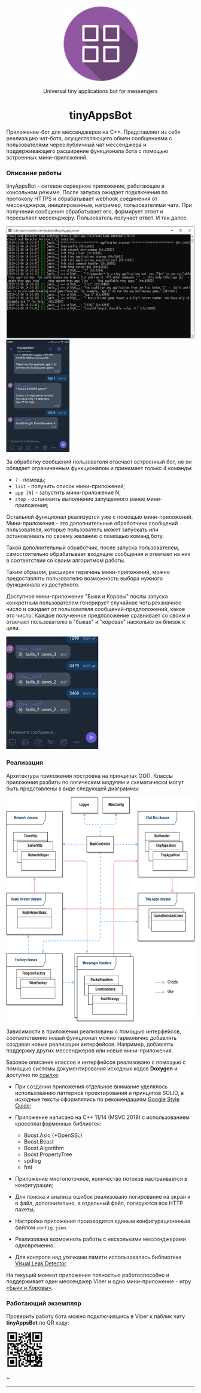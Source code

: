 <p align="center">
  <img src="media/tinyAppsBot_logo.png" width="200" />
</p>
<div align="center">Universal tiny applications bot for messengers</div>
<h1 align="center">tinyAppsBot</h1>

Приложение-бот для мессенджеров на C++. Представляет из себя реализацию чат-бота, осуществляющего обмен сообщениями с пользователями через публичный чат мессенджера и поддерживающего расширение функционала бота с помощью встроенных мини-приложений.

### Описание работы

tinyAppsBot - сетевое серверное приложение, работающее в консольном режиме. После запуска ожидает подключения по протоколу HTTPS и обрабатывает webhook соединения от мессенджеров, инициированные, например, пользователями чата.
При получении сообщения обрабатывает его, формирует ответ и пересылает мессенджеру. Пользователь получает ответ. И так далее.

<img src="media/capture_01.png" height="300"/> <img src="media/viber_02.jpg" height="300"/>

За обработку сообщений пользователя отвечает встроенный бот, но он обладает ограниченным функционалом и принимает только 4 команды:
- `?` - помощь;
- `list` - получить список мини-приложений;
- `app [N]` - запустить мини-приложение N;
- `stop` - остановить выполнение запущенного ранее мини-приложения;

Остальной функционал реализуется уже с помощью мини-приложений. Мини-приложения - это дополнительные обработчики сообщений пользователя, которые пользователь может запускать или остановливать по своему желанию с помощью команд боту.

Такой дополнительный обработчик, после запуска пользователем, самостоятельно обрабатывает входящие сообщения и отвечает на них в соответствии со своим алгоритмом работы.

Таким образом, расширяя перечень мини-приложений, можно предоставлять пользователю возможность выбора нужного функционала из доступного.

Доступное мини-приложение "Быки и Коровы" послы запуска конкретным пользователем генерирует случайное четырехзначное число и ожидает от пользователя сообщений-предположений, какое это число. Каждое полученное предположение сравнивает со своим и отвечает пользователю в "быках" и "коровах" насколько он близок к цели.

<img src="media/viber_03_part.jpg" height="300"/>

### Реализация

Архитектура приложения построена на принципах ООП. Классы приложения разбиты по логическим модулям и схематически могут быть представлены в виде следующей диаграммы:

<img src="media/BaseDiagram.png" height="600">

Зависимости в приложении реализованы с помощью интерфейсов, соответственно новый функционал можно гармонично добавлять  создавая новые реализации интерфейсов. Например, добавлять поддержку других мессенджеров или новые мини-приложения.

Базовое описание классов и интерфейсов реализовано с помощью с помощью системы документирования исходных кодов **Doxygen** и доступно по <a href="http://thor.hostronavt.ru">ссылке</a>.

- При создании приложения отдельное внимание уделялось использованию паттернов проектирования и принципов SOLID, а исходные тексты оформлялись по рекомендациям <a href="https://google.github.io/styleguide/cppguide">Google Style Guide</a>;

- Приложение написано на C++ 11/14 (MSVC 2019) с использованием кроссплатформенных библиотек:
	- Boost.Asio (+OpenSSL)
	- Boost.Beast
	- Boost.Algorithm
	- Boost.PropertyTree
	- spdlog
	- fmt

- Приложение многопоточное, количество потоков настраивается в конфигурации;

- Для поиска и анализа ошибок реализовано логирование на экран и в файл, дополнительно, в отдельный файл, логируются все HTTP пакеты;

- Настройка приложения производится единым конфигурационнным файлом `config.json`.

- Реализована возможноть работы с несколькими мессенджерами одновременно.

- Для контроля над утечками памяти использовалась библиотека <a href="https://github.com/KindDragon/vld.git">Visual Leak Detector</a>.

На текущий момент приложение полностью работоспособно и поддерживает один мессенджер Viber и одно мини-приложение - игру <a href  = "https://ru.wikipedia.org/wiki/%D0%91%D1%8B%D0%BA%D0%B8_%D0%B8_%D0%BA%D0%BE%D1%80%D0%BE%D0%B2%D1%8B">«Быки и Коровы»</a>.

### Работающий экземпляр

Проверить работу бота можно подключившись в Viber к паблик чату **tinyAppsBot** по QR коду:
<p><img src="media/tinyAppsBot_URI.png" width="100" /></p>~


***

